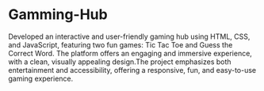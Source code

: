 # Gamming-Hub

 Developed an interactive and user-friendly gaming hub using HTML, CSS, and JavaScript, featuring two fun games: Tic Tac Toe and Guess the Correct Word. The platform offers an engaging and immersive experience, with a clean, visually appealing design.The project emphasizes both entertainment and accessibility, offering a responsive, fun, and easy-to-use gaming experience.

